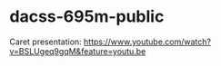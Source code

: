 # dacss-695m-public

Caret presentation: https://www.youtube.com/watch?v=BSLUgeq9gqM&feature=youtu.be
